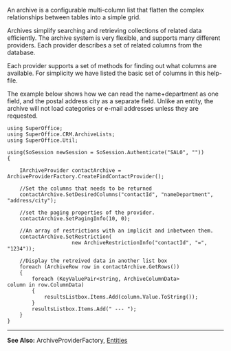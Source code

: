 <properties date="2016-05-11"
SortOrder="10"
/>

An archive is a configurable multi-column list that flatten the complex relationships between tables into a simple grid.

Archives simplify searching and retrieving collections of related data efficiently. The archive system is very flexible, and supports many different providers. Each provider describes a set of related columns from the database.

Each provider supports a set of methods for finding out what columns are available. For simplicity we have listed the basic set of columns in this help-file.

The example below shows how we can read the name+department as one field, and the postal address city as a separate field. Unlike an entity, the archive will not load categories or e-mail addresses unless they are requested.

```
using SuperOffice;
using SuperOffice.CRM.ArchiveLists;
using SuperOffice.Util;
 
using(SoSession newSession = SoSession.Authenticate("SAL0", ""))
{
 
    IArchiveProvider contactArchive =
ArchiveProviderFactory.CreateFindContactProvider();
 
    //Set the columns that needs to be returned
    contactArchive.SetDesiredColumns("contactId", "nameDepartment",
"address/city");
 
    //set the paging properties of the provider.
    contactArchive.SetPagingInfo(10, 0);
 
    //An array of restrictions with an implicit and inbetween them.
    contactArchive.SetRestriction(
                     new ArchiveRestrictionInfo("contactId", "=",
"1234"));
 
    //Display the retreived data in another list box
    foreach (ArchiveRow row in contactArchive.GetRows())
    {
        foreach (KeyValuePair<string, ArchiveColumnData>
column in row.ColumnData)
        {
            resultsListbox.Items.Add(column.Value.ToString());
        }
        resultsListbox.Items.Add(" --- ");
    }
}
```

 

 

------------------------------------------------------------------------

**See Also:** ArchiveProviderFactory, [Entities](../Persistence%20Layers/Entities.md)
